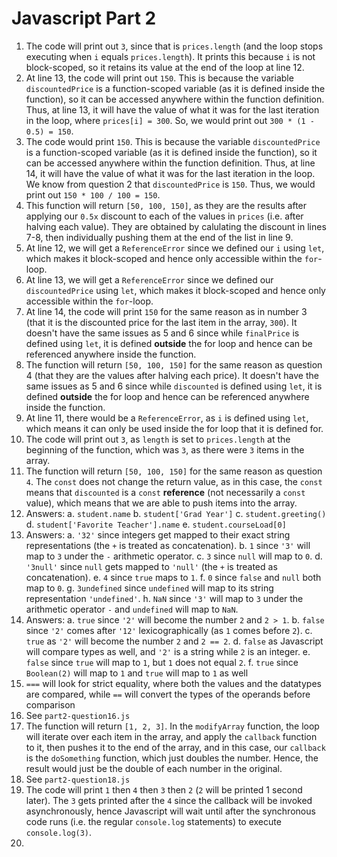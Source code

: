 # Javascript Part 2
  1. The code will print out `3`, since that is `prices.length` (and the loop stops executing when `i` equals `prices.length`). It prints this because `i` is not block-scoped, so it retains its value at the end of the loop at line 12.
  2. At line 13, the code will print out `150`. This is because the variable `discountedPrice` is a function-scoped variable (as it is defined inside the function), so it can be accessed anywhere within the function definition. Thus, at line 13, it will have the value of what it was for the last iteration in the loop, where `prices[i] = 300`. So, we would print out `300 * (1 - 0.5) = 150`.
  3. The code would print `150`. This is because the variable `discountedPrice` is a function-scoped variable (as it is defined inside the function), so it can be accessed anywhere within the function definition. Thus, at line 14, it will have the value of what it was for the last iteration in the loop. We know from question 2 that `discountedPrice` is `150`. Thus, we would print out `150 * 100 / 100 = 150`.
  4. This function will return `[50, 100, 150]`, as they are the results after applying our `0.5x` discount to each of the values in `prices` (i.e. after halving each value). They are obtained by calulating the discount in lines 7-8, then individually pushing them at the end of the list in line 9.
  5. At line 12, we will get a `ReferenceError` since we defined our `i` using `let`, which makes it block-scoped and hence only accessible within the `for`-loop.
  6. At line 13, we will get a `ReferenceError` since we defined our `discountedPrice` using `let`, which makes it block-scoped and hence only accessible within the `for`-loop.
  7. At line 14, the code will print `150` for the same reason as in number 3 (that it is the discounted price for the last item in the array, `300`). It doesn't have the same issues as 5 and 6 since while `finalPrice` is defined using `let`, it is defined **outside** the for loop and hence can be referenced anywhere inside the function.
  8. The function will return `[50, 100, 150]` for the same reason as question 4 (that they are the values after halving each price). It doesn't have the same issues as 5 and 6 since while `discounted` is defined using `let`, it is defined **outside** the for loop and hence can be referenced anywhere inside the function.
  9. At line 11, there would be a `ReferenceError`, as `i` is defined using `let`, which means it can only be used inside the for loop that it is defined for.
  10. The code will print out `3`, as `length` is set to `prices.length` at the beginning of the function, which was `3`, as there were `3` items in the array.
  11. The function will return `[50, 100, 150]` for the same reason as question `4`. The `const` does not change the return value, as in this case, the `const` means that `discounted` is a `const` **reference** (not necessarily a `const` value), which means that we are able to push items into the array.
  12. Answers:
      a. `student.name`
      b. `student['Grad Year']`
      c. `student.greeting()`
      d. `student['Favorite Teacher'].name`
      e. `student.courseLoad[0]`
  13. Answers:
      a. `'32'` since integers get mapped to their exact string representations (the `+` is treated as concatenation).
      b. `1` since `'3'` will map to `3` under the `-` arithmetic operator.
      c. `3` since `null` will map to `0`.
      d. `'3null'` since `null` gets mapped to `'null'` (the `+` is treated as concatenation).
      e. `4` since `true` maps to `1`.
      f. `0` since `false` and `null` both map to `0`.
      g. `3undefined` since `undefined` will map to its string representation `'undefined'`.
      h. `NaN` since `'3'` will map to `3` under the arithmetic operator `-` and `undefined` will map to `NaN`.
  14. Answers:
      a. `true` since `'2'` will become the number `2` and `2 > 1`.
      b. `false` since `'2'` comes after `'12'` lexicographically (as `1` comes before `2`).
      c. `true` as `'2'` will become the number `2` and `2 == 2`.
      d. `false` as Javascript will compare types as well, and `'2'` is a string while `2` is an integer.
      e. `false` since `true` will map to `1`, but `1` does not equal `2`.
      f. `true` since `Boolean(2)` will map to `1` and `true` will map to `1` as well
   15. `===` will look for strict equality, where both the values and the datatypes are compared, while `==` will convert the types of the operands before comparison
   16. See `part2-question16.js`
   17. The function will return `[1, 2, 3]`. In the `modifyArray` function, the loop will iterate over each item in the array, and apply the `callback` function to it, then pushes it to the end of the array, and in this case, our `callback` is the `doSomething` function, which just doubles the number. Hence, the result would just be the double of each number in the original.
   18. See `part2-question18.js`
   19. The code will print `1` then `4` then `3` then `2` (`2` will be printed 1 second later). The `3` gets printed after the `4` since the callback will be invoked asynchronously, hence Javascript will wait until after the synchronous code runs (i.e. the regular `console.log` statements) to execute `console.log(3)`.
   20. 
